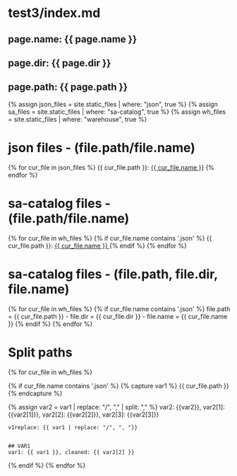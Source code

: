 # test3/index.md
## page.name: {{ page.name }}
## page.dir: {{ page.dir }}
## page.path: {{ page.path }}


{% assign json_files = site.static_files | where: "json", true %}
{% assign sa_files = site.static_files | where: "sa-catalog", true %}
{% assign wh_files = site.static_files | where: "warehouse", true %}


# json files - (file.path/file.name)
{% for cur_file in json_files %}
  {{ cur_file.path }}: <a href="{{ site.baseurl }}{{ cur_file.path }}">{{ cur_file.name }}</a>
{% endfor %}

# sa-catalog files - (file.path/file.name)
{% for cur_file in wh_files %}
  {% if cur_file.name contains '.json' %}
  {{ cur_file.path }}: <a href="{{ site.baseurl }}{{ cur_file.path }}"> {{ cur_file.name }} </a>
  {% endif %}
{% endfor %}

# sa-catalog files - (file.path, file.dir, file.name)
{% for cur_file in wh_files %}
  {% if cur_file.name contains '.json' %}
  file.path = {{ cur_file.path }} - file.dir = {{ cur_file.dir }} - file.name = {{ cur_file.name }}
  {% endif %}
{% endfor %}

# Split paths
{% for cur_file in wh_files %}

  {% if cur_file.name contains '.json' %}
    {% capture var1 %}
      {{ cur_file.path }}
    {% endcapture %}
    
  {% assign var2 = var1 | replace: "/", "," | split: "," %}
  var2: {{var2}}, var2[1]: {{var2[1]}}, var2[2]: {{var2[2]}}, var2[3]: {{var2[3]}}
    
    v1replace: {{ var1 | replace: "/", ", "}}
    
    
    ## VAR1
    var1: {{ var1 }}, cleaned: {{ var2[2] }}
    
  {% endif %}
{% endfor %}
